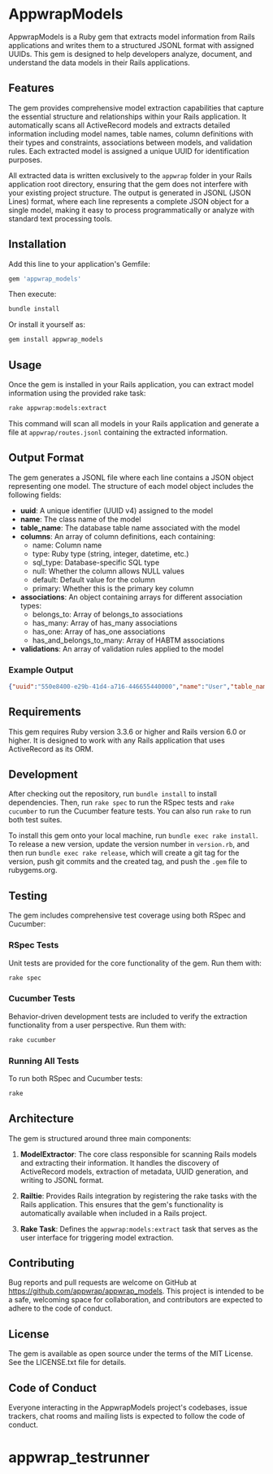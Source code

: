 # AppwrapModels

AppwrapModels is a Ruby gem that extracts model information from Rails applications and writes them to a structured JSONL format with assigned UUIDs. This gem is designed to help developers analyze, document, and understand the data models in their Rails applications.

## Features

The gem provides comprehensive model extraction capabilities that capture the essential structure and relationships within your Rails application. It automatically scans all ActiveRecord models and extracts detailed information including model names, table names, column definitions with their types and constraints, associations between models, and validation rules. Each extracted model is assigned a unique UUID for identification purposes.

All extracted data is written exclusively to the `appwrap` folder in your Rails application root directory, ensuring that the gem does not interfere with your existing project structure. The output is generated in JSONL (JSON Lines) format, where each line represents a complete JSON object for a single model, making it easy to process programmatically or analyze with standard text processing tools.

## Installation

Add this line to your application's Gemfile:

```ruby
gem 'appwrap_models'
```

Then execute:

```bash
bundle install
```

Or install it yourself as:

```bash
gem install appwrap_models
```

## Usage

Once the gem is installed in your Rails application, you can extract model information using the provided rake task:

```bash
rake appwrap:models:extract
```

This command will scan all models in your Rails application and generate a file at `appwrap/routes.jsonl` containing the extracted information.

## Output Format

The gem generates a JSONL file where each line contains a JSON object representing one model. The structure of each model object includes the following fields:

- **uuid**: A unique identifier (UUID v4) assigned to the model
- **name**: The class name of the model
- **table_name**: The database table name associated with the model
- **columns**: An array of column definitions, each containing:
  - name: Column name
  - type: Ruby type (string, integer, datetime, etc.)
  - sql_type: Database-specific SQL type
  - null: Whether the column allows NULL values
  - default: Default value for the column
  - primary: Whether this is the primary key column
- **associations**: An object containing arrays for different association types:
  - belongs_to: Array of belongs_to associations
  - has_many: Array of has_many associations
  - has_one: Array of has_one associations
  - has_and_belongs_to_many: Array of HABTM associations
- **validations**: An array of validation rules applied to the model

### Example Output

```json
{"uuid":"550e8400-e29b-41d4-a716-446655440000","name":"User","table_name":"users","columns":[{"name":"id","type":"integer","sql_type":"INTEGER","null":false,"default":null,"primary":true},{"name":"email","type":"string","sql_type":"varchar","null":false,"default":null,"primary":false},{"name":"name","type":"string","sql_type":"varchar","null":true,"default":null,"primary":false}],"associations":{"belongs_to":[],"has_many":[{"name":"posts","class_name":"Post","foreign_key":"user_id","primary_key":"id"}],"has_one":[],"has_and_belongs_to_many":[]},"validations":[{"attribute":"email","type":"presence","options":{}},{"attribute":"email","type":"uniqueness","options":{}}]}
```

## Requirements

This gem requires Ruby version 3.3.6 or higher and Rails version 6.0 or higher. It is designed to work with any Rails application that uses ActiveRecord as its ORM.

## Development

After checking out the repository, run `bundle install` to install dependencies. Then, run `rake spec` to run the RSpec tests and `rake cucumber` to run the Cucumber feature tests. You can also run `rake` to run both test suites.

To install this gem onto your local machine, run `bundle exec rake install`. To release a new version, update the version number in `version.rb`, and then run `bundle exec rake release`, which will create a git tag for the version, push git commits and the created tag, and push the `.gem` file to rubygems.org.

## Testing

The gem includes comprehensive test coverage using both RSpec and Cucumber:

### RSpec Tests

Unit tests are provided for the core functionality of the gem. Run them with:

```bash
rake spec
```

### Cucumber Tests

Behavior-driven development tests are included to verify the extraction functionality from a user perspective. Run them with:

```bash
rake cucumber
```

### Running All Tests

To run both RSpec and Cucumber tests:

```bash
rake
```

## Architecture

The gem is structured around three main components:

1. **ModelExtractor**: The core class responsible for scanning Rails models and extracting their information. It handles the discovery of ActiveRecord models, extraction of metadata, UUID generation, and writing to JSONL format.

2. **Railtie**: Provides Rails integration by registering the rake tasks with the Rails application. This ensures that the gem's functionality is automatically available when included in a Rails project.

3. **Rake Task**: Defines the `appwrap:models:extract` task that serves as the user interface for triggering model extraction.

## Contributing

Bug reports and pull requests are welcome on GitHub at https://github.com/appwrap/appwrap_models. This project is intended to be a safe, welcoming space for collaboration, and contributors are expected to adhere to the code of conduct.

## License

The gem is available as open source under the terms of the MIT License. See the LICENSE.txt file for details.

## Code of Conduct

Everyone interacting in the AppwrapModels project's codebases, issue trackers, chat rooms and mailing lists is expected to follow the code of conduct.

# appwrap_testrunner
